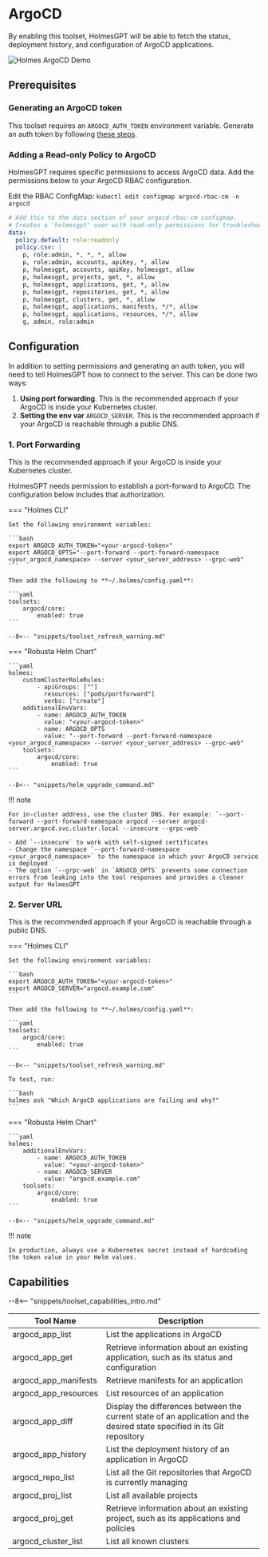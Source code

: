 # ArgoCD

By enabling this toolset, HolmesGPT will be able to fetch the status, deployment history, and configuration of ArgoCD applications.

![Holmes ArgoCD Demo](../../assets/Holmes_ArgoCD_demo.gif)

## Prerequisites

### Generating an ArgoCD token
This toolset requires an `ARGOCD_AUTH_TOKEN` environment variable. Generate an auth token by following [these steps](https://argo-cd.readthedocs.io/en/latest/user-guide/commands/argocd_account_generate-token/).

### Adding a Read-only Policy to ArgoCD
HolmesGPT requires specific permissions to access ArgoCD data. Add the permissions below to your ArgoCD RBAC configuration.

Edit the RBAC ConfigMap: `kubectl edit configmap argocd-rbac-cm -n argocd`

```yaml
# Add this to the data section of your argocd-rbac-cm configmap.
# Creates a 'holmesgpt' user with read-only permissions for troubleshooting.
data:
  policy.default: role:readonly
  policy.csv: |
    p, role:admin, *, *, *, allow
    p, role:admin, accounts, apiKey, *, allow
    p, holmesgpt, accounts, apiKey, holmesgpt, allow
    p, holmesgpt, projects, get, *, allow
    p, holmesgpt, applications, get, *, allow
    p, holmesgpt, repositories, get, *, allow
    p, holmesgpt, clusters, get, *, allow
    p, holmesgpt, applications, manifests, */*, allow
    p, holmesgpt, applications, resources, */*, allow
    g, admin, role:admin
```

## Configuration

In addition to setting permissions and generating an auth token, you will need to tell HolmesGPT how to connect to the server. This can be done two ways:

1. **Using port forwarding**. This is the recommended approach if your ArgoCD is inside your Kubernetes cluster.
2. **Setting the env var** `ARGOCD_SERVER`. This is the recommended approach if your ArgoCD is reachable through a public DNS.

### 1. Port Forwarding

This is the recommended approach if your ArgoCD is inside your Kubernetes cluster.

HolmesGPT needs permission to establish a port-forward to ArgoCD. The configuration below includes that authorization.

=== "Holmes CLI"

    Set the following environment variables:

    ```bash
    export ARGOCD_AUTH_TOKEN="<your-argocd-token>"
    export ARGOCD_OPTS="--port-forward --port-forward-namespace <your_argocd_namespace> --server <your_server_address> --grpc-web"
    ```

    Then add the following to **~/.holmes/config.yaml**:

    ```yaml
    toolsets:
        argocd/core:
            enabled: true
    ```

    --8<-- "snippets/toolset_refresh_warning.md"

=== "Robusta Helm Chart"

    ```yaml
    holmes:
        customClusterRoleRules:
            - apiGroups: [""]
              resources: ["pods/portforward"]
              verbs: ["create"]
        additionalEnvVars:
            - name: ARGOCD_AUTH_TOKEN
              value: "<your-argocd-token>"
            - name: ARGOCD_OPTS
              value: "--port-forward --port-forward-namespace <your_argocd_namespace> --server <your_server_address> --grpc-web"
        toolsets:
            argocd/core:
                enabled: true
    ```

    --8<-- "snippets/helm_upgrade_command.md"

!!! note

    For in-cluster address, use the cluster DNS. For example: `--port-forward --port-forward-namespace argocd --server argocd-server.argocd.svc.cluster.local --insecure --grpc-web`

    - Add `--insecure` to work with self-signed certificates
    - Change the namespace `--port-forward-namespace <your_argocd_namespace>` to the namespace in which your ArgoCD service is deployed
    - The option `--grpc-web` in `ARGOCD_OPTS` prevents some connection errors from leaking into the tool responses and provides a cleaner output for HolmesGPT

### 2. Server URL

This is the recommended approach if your ArgoCD is reachable through a public DNS.

=== "Holmes CLI"

    Set the following environment variables:

    ```bash
    export ARGOCD_AUTH_TOKEN="<your-argocd-token>"
    export ARGOCD_SERVER="argocd.example.com"
    ```

    Then add the following to **~/.holmes/config.yaml**:

    ```yaml
    toolsets:
        argocd/core:
            enabled: true
    ```

    --8<-- "snippets/toolset_refresh_warning.md"

    To test, run:

    ```bash
    holmes ask "Which ArgoCD applications are failing and why?"
    ```

=== "Robusta Helm Chart"

    ```yaml
    holmes:
        additionalEnvVars:
            - name: ARGOCD_AUTH_TOKEN
              value: "<your-argocd-token>"
            - name: ARGOCD_SERVER
              value: "argocd.example.com"
        toolsets:
            argocd/core:
                enabled: true
    ```

    --8<-- "snippets/helm_upgrade_command.md"

!!! note

    In production, always use a Kubernetes secret instead of hardcoding the token value in your Helm values.

## Capabilities

--8<-- "snippets/toolset_capabilities_intro.md"

| Tool Name | Description |
|-----------|-------------|
| argocd_app_list | List the applications in ArgoCD |
| argocd_app_get | Retrieve information about an existing application, such as its status and configuration |
| argocd_app_manifests | Retrieve manifests for an application |
| argocd_app_resources | List resources of an application |
| argocd_app_diff | Display the differences between the current state of an application and the desired state specified in its Git repository |
| argocd_app_history | List the deployment history of an application in ArgoCD |
| argocd_repo_list | List all the Git repositories that ArgoCD is currently managing |
| argocd_proj_list | List all available projects |
| argocd_proj_get | Retrieve information about an existing project, such as its applications and policies |
| argocd_cluster_list | List all known clusters |
